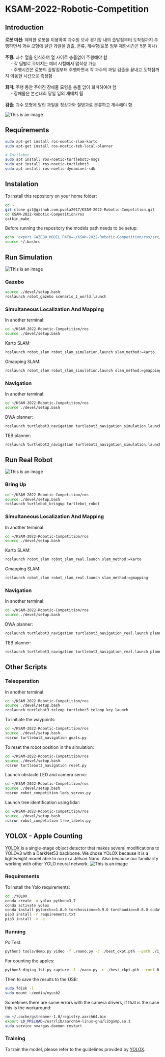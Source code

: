# KSAM-2022-Robotic-Competition

## Introduction
**로봇 미션:** 제작한 로봇을 이용하여 과수원 모사 경기장 내의 출발점부터 도착점까지 주행하면서 과수 모형에 달린 과일을 검출, 분류, 계수함(로봇 임무 제한시간은 5분 이내) <br /> <br />
**주행:** 과수 열을 인식하여 열 사이로 충돌없이 주행해야 함 <br />
      &emsp; - 각 팀별로 주어지는 예비 시험에서 맵작성 가능 <br />
      &emsp; - 주행시간은 로봇의 출발점부터 주행하면서 각 과수의 과일 검출을 끝내고 도착점까지 이동한 시간으로 측정함 <br /> <br />
**회피:** 주행 동안 주어진 장애물 모형을 충돌 없이 회피하여야 함 <br />
      &emsp; - 장애물은 본선대회 당일 임의 재배치 됨 <br /> <br />
**검출:** 과수 모형에 달린 과일을 정상과와 질병과로 분류하고 계수해야 함

![This is an image](images/diagram.png)

## Requirements
```sh
sudo apt-get install ros-noetic-slam-karto
sudo apt-get install ros-noetic-teb-local-planner

# Turtlebot
sudo apt install ros-noetic-turtlebot3-msgs
sudo apt install ros-noetic-turtlebot3
sudo apt install ros-noetic-dynamixel-sdk
```

## Instalation
To install this repository on your home folder:
```sh
cd ~
git clone git@github.com:pvela2017/KSAM-2022-Robotic-Competition.git
cd KSAM-2022-Robotic-Competition/ros
catkin_make
```
Before running the repository the models path needs to be setup:
```sh
echo 'export GAZEBO_MODEL_PATH=~/KSAM-2022-Robotic-Competition/ros/src/robot_gazebo/models:${GAZEBO_MODEL_PATH}' >> ~/.bashrc
source ~/.bashrc
```

## Run Simulation
![This is an image](images/gazebo1.jpg)

### Gazebo
```sh
source ./devel/setup.bash
roslaunch robot_gazebo scenario_1_world.launch
```


### Simultaneous Localization And Mapping
In another terminal:
```sh
cd ~/KSAM-2022-Robotic-Competition/ros
source ./devel/setup.bash
```
Karto SLAM:
```sh
roslaunch robot_slam robot_slam_simulation.launch slam_method:=karto
```
Gmapping SLAM:
```sh
roslaunch robot_slam robot_slam_simulation.launch slam_method:=gmapping
```


### Navigation
In another terminal:
```sh
cd ~/KSAM-2022-Robotic-Competition/ros
source ./devel/setup.bash
```
DWA planner:
```sh
roslaunch turtlebot3_navigation turtlebot3_navigation_simulation.launch planner:=dwa
```
TEB planner:
```sh
roslaunch turtlebot3_navigation turtlebot3_navigation_simulation.launch planner:=teb
```




## Run Real Robot
![This is an image](images/robot.jpg)
### Bring Up
```sh
cd ~/KSAM-2022-Robotic-Competition/ros
source ./devel/setup.bash
roslaunch turtlebot_bringup turtlebot_robot
```


### Simultaneous Localization And Mapping
In another terminal:
```sh
cd ~/KSAM-2022-Robotic-Competition/ros
source ./devel/setup.bash
```
Karto SLAM:
```sh
roslaunch robot_slam robot_slam_real.launch slam_method:=karto
```
Gmapping SLAM:
```sh
roslaunch robot_slam robot_slam_real.launch slam_method:=gmapping
```

### Navigation
In another terminal:
```sh
cd ~/KSAM-2022-Robotic-Competition/ros
source ./devel/setup.bash
```
DWA planner:
```sh
roslaunch turtlebot3_navigation turtlebot3_navigation_real.launch planner:=dwa
```
TEB planner:
```sh
roslaunch turtlebot3_navigation turtlebot3_navigation_real.launch planner:=teb
```


## Other Scripts

### Teleoperation
In another terminal:
```sh
cd ~/KSAM-2022-Robotic-Competition/ros
source ./devel/setup.bash
roslaunch turtlebot3_teleop turtlebot3_teleop_key.launch
```

To initiate the waypoints:
```sh
cd ~/KSAM-2022-Robotic-Competition/ros
source ./devel/setup.bash
rosrun turtlebot3_navigation goals.py
```

To reset the robot position in the simulation:

```sh
cd ~/KSAM-2022-Robotic-Competition/ros
source ./devel/setup.bash
rosrun turtlebot3_navigation reset.py
```

Launch obstacle LED and camera servo:

```sh
cd ~/KSAM-2022-Robotic-Competition/ros
source ./devel/setup.bash
rosrun robot_competition leds_servos.py
```

Launch tree identification using lidar:

```sh
cd ~/KSAM-2022-Robotic-Competition/ros
source ./devel/setup.bash
rosrun robot_competition tree_labels.py
```


## YOLOX - Apple Counting
[YOLOX](https://github.com/Megvii-BaseDetection/YOLOX) is a single-stage object detector that makes several modifications to YOLOv3 with a DarkNet53 backbone. We chose YOLOX because it is a lightweight model able to run in a Jetson Nano. Also because our familiarity working with other YOLO neural network.
![This is an image](images/apple.jpeg)

### Requirements
To install the Yolo requirements:
```sh
cd ./YOLOX
conda create -n yolox python=3.7
conda activate yolox
conda install pytorch==1.8.0 torchvision==0.9.0 torchaudio==0.8.0 cudatoolkit=11.1 -c pytorch -c conda-forge
pip3 install -r requirements.txt
pip3 install -v -e .
```

### Running
Pc Test:
```sh
python3 tools/demo.py video -f ./nano.py -c ./best_ckpt.pth --path ./1_2.mp4 --conf 0.25 --nms 0.45 --tsize 320 --save_result --device [cpu/gpu]
```

For counting the apples:
```sh
python3 digiag_1st.py capture -f ./nano.py -c ./best_ckpt.pth --conf 0.25 --nms 0.45 --tsize 320 --device gpu --save_result
```
Then to save the results to the USB:
```sh
sudo fdisk -l
sudo mount ~/media/myusb2
```
Sometimes there are some errors with the camera drivers, if that is the case this is the workaround:
```sh
rm ~/.cache/gstreamer-1.0/registry.aarch64.bin
export LD_PRELOAD=/usr/lib/aarch64-linux-gnu/libgomp.so.1
sudo service nvargus-daemon restart
```

### Training
To train the model, please refer to the guidelines provided by [YOLOX](https://github.com/Megvii-BaseDetection/YOLOX/blob/main/docs/train_custom_data.md).








